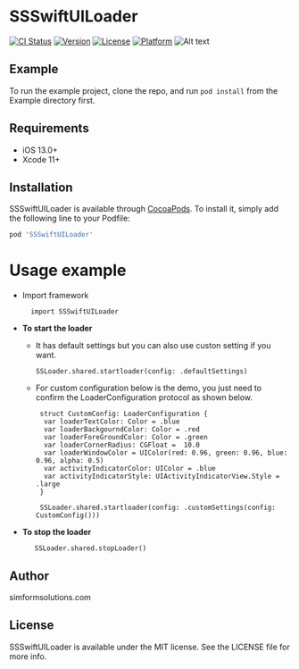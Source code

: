 # SSSwiftUILoader

[![CI Status](https://img.shields.io/travis/simformsolutions/SSSwiftUILoader.svg?style=flat)](https://travis-ci.org/simformsolutions/SSSwiftUILoader)
[![Version](https://img.shields.io/cocoapods/v/SSSwiftUILoader.svg?style=flat)](https://cocoapods.org/pods/SSSwiftUILoader)
[![License](https://img.shields.io/cocoapods/l/SSSwiftUILoader.svg?style=flat)](https://cocoapods.org/pods/SSSwiftUILoader)
[![Platform](https://img.shields.io/cocoapods/p/SSSwiftUILoader.svg?style=flat)](https://cocoapods.org/pods/SSSwiftUILoader)
![Alt text](https://github.com/simformsolutions/SSSwiftUILoader/blob/master/SSSwiftUiLoader.gif)
## Example

To run the example project, clone the repo, and run `pod install` from the Example directory first.

## Requirements
  - iOS 13.0+
  - Xcode 11+

## Installation

SSSwiftUILoader is available through [CocoaPods](https://cocoapods.org). To install
it, simply add the following line to your Podfile:

```ruby
pod 'SSSwiftUILoader'
```
# Usage example
-
    Import framework

        import SSSwiftUILoader
   
-
    **To start the loader**
  
     - It has default settings but you can also use custon setting if you want.

           SSLoader.shared.startloader(config: .defaultSettings)
        
    - For custom configuration below is the demo, you just need to confirm the LoaderConfiguration protocol as shown below.

            

           struct CustomConfig: LoaderConfiguration {
            var loaderTextColor: Color = .blue
            var loaderBackgourndColor: Color = .red
            var loaderForeGroundColor: Color = .green
            var loaderCornerRadius: CGFloat =  10.0
            var loaderWindowColor = UIColor(red: 0.96, green: 0.96, blue: 0.96, alpha: 0.5)
            var activityIndicatorColor: UIColor = .blue
            var activityIndicatorStyle: UIActivityIndicatorView.Style = .large 
           }

           SSLoader.shared.startloader(config: .customSettings(config: CustomConfig()))
-
    **To stop the loader**

         SSLoader.shared.stopLoader()

## Author

 simformsolutions.com

## License

SSSwiftUILoader is available under the MIT license. See the LICENSE file for more info.


